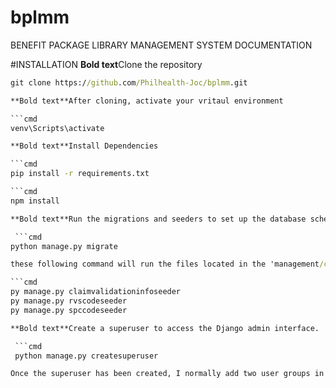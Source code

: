 # bplmm
BENEFIT PACKAGE LIBRARY MANAGEMENT SYSTEM DOCUMENTATION

#INSTALLATION
**Bold text**Clone the repository

   ```cmd
   git clone https://github.com/Philhealth-Joc/bplmm.git

**Bold text**After cloning, activate your vritaul environment

   ```cmd
   venv\Scripts\activate

**Bold text**Install Dependencies

   ```cmd
   pip install -r requirements.txt

   ```cmd
   npm install
   
**Bold text**Run the migrations and seeders to set up the database schema.

    ```cmd
   python manage.py migrate

   these following command will run the files located in the 'management/commands' directory, these files serve as seeders of the validation rules and codes that are use to simulate the process of adding of codes as part of ICD or RVS rule located in the forms for adding them. 

   ```cmd
   py manage.py claimvalidationinfoseeder
   py manage.py rvscodeseeder
   py manage.py spccodeseeder
 
**Bold text**Create a superuser to access the Django admin interface.

    ```cmd
    python manage.py createsuperuser

Once the superuser has been created, I normally add two user groups in the    Groups table namely 'Encoder' and 'Approver' and set their permisions respectively.

